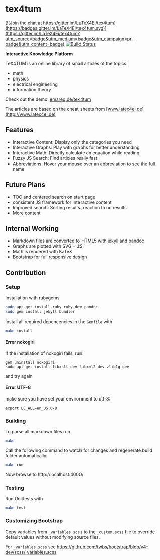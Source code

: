 # tex4tum

[![Join the chat at https://gitter.im/LaTeX4Ei/tex4tum](https://badges.gitter.im/LaTeX4Ei/tex4tum.svg)](https://gitter.im/LaTeX4Ei/tex4tum?utm_source=badge&utm_medium=badge&utm_campaign=pr-badge&utm_content=badge)
[![Build Status](https://travis-ci.org/latex4ei/tex4tum.svg?branch=master)](https://travis-ci.org/latex4ei/tex4tum)

**Interactive Knowledge Platform**

TeX4TUM is an online library of small articles of the topics:
* math
* physics
* electrical engineering
* information theory

Check out the demo: [emareg.de/tex4tum](http://emareg.de/tex4tum)

The articles are based on the cheat sheets from [www.latex4ei.de](http://www.latex4ei.de)

## Features
* Interactive Content: Display only the categories you need
* Interactive Graphs: Play with graphs for better understanding
* Interactive Math: Directly calculate an equation while reading
* Fuzzy JS Search: Find articles really fast
* Abbreviations: Hover your mouse over an abbreviation to see the full name

## Future Plans
* TOC and centered search on start page
* consistent JS framework for interactive content
* Improved search: Sorting results, reaction to no results
* More content

## Internal Working
* Markdown files are converted to HTML5 with jekyll and pandoc
* Graphs are plotted with SVG + JS
* Math is rendered with KaTeX
* Bootstrap for full responsive design

## Contribution
### Setup
Installation with rubygems
```bash
sudo apt-get install ruby ruby-dev pandoc
sudo gem install jekyll bundler
```
Install all required depencencies in the `Gemfile` with
```bash
make install
```

#### Error nokogiri
If the installation of nokogiri fails, run:
```
gem uninstall nokogiri
sudo apt-get install libxslt-dev libxml2-dev zlib1g-dev
```
and try again

#### Error UTF-8
make sure you have set your environment to utf-8:
```
export LC_ALL=en_US.U-8
```


### Building
To parse all markdown files run
```bash
make
```
Call the following command to watch for changes and regenerate build folder automatically.
```bash
make run
```
Now browse to http://localhost:4000/

### Testing
Run Unittests with
```bash
make test
```

### Customizing Bootstrap
Copy variables from `_variables.scss` to the `_custom.scss` file to override default values without modifying source files.

For `_variables.scss` see https://github.com/twbs/bootstrap/blob/v4-dev/scss/_variables.scss
